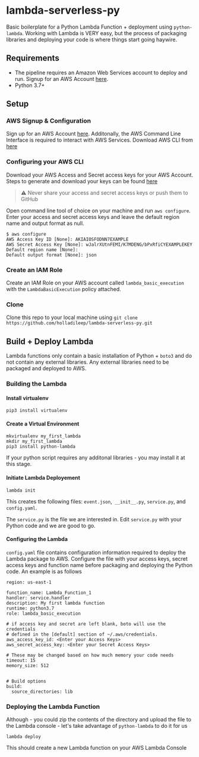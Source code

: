 # lambda-serverless-py


Basic boilerplate for a Python Lambda Function + deployment using `python-lambda`. Working with Lambda is VERY easy, but the process of packaging libraries and deploying your code is where things start going haywire. 

## Requirements

- The pipeline requires an Amazon Web Services account to deploy and run. Signup for an AWS Account [here](https://portal.aws.amazon.com/billing/signup#/start).
- Python 3.7+

## Setup

### AWS Signup & Configuration 

Sign up for an AWS Account [here](https://portal.aws.amazon.com/billing/signup#/start). Additonally, the AWS Command Line Interface is required to interact with AWS Services. Download AWS CLI from [here](https://docs.aws.amazon.com/cli/latest/userguide/cli-chap-install.html)

### Configuring your AWS CLI 

Download your AWS Access and Secret access keys for your AWS Account. Steps to generate and download your keys can be found [here](https://docs.amazonaws.cn/en_us/IAM/latest/UserGuide/id_credentials_access-keys.html) 

> :warning: Never share your access and secret access keys or push them to GitHub<br />


Open command line tool of choice on your machine and run `aws configure`. Enter your access and secret access keys and leave the default region name and output format as null. 

```
$ aws configure
AWS Access Key ID [None]: AKIAIOSFODNN7EXAMPLE
AWS Secret Access Key [None]: wJalrXUtnFEMI/K7MDENG/bPxRfiCYEXAMPLEKEY
Default region name [None]: 
Default output format [None]: json
```


### Create an IAM Role

Create an IAM Role on your AWS account called `lambda_basic_execution` with the `LambdaBasicExecution` policy attached.


### Clone

Clone this repo to your local machine using `git clone https://github.com/holladileep/lambda-serverless-py.git`



## Build + Deploy Lambda 

Lambda functions only contain a basic installation of Python + `boto3` and do not contain any external libraries. Any external libraries need to be packaged and deployed to AWS.

### Building the Lambda


#### Install virtualenv

```
pip3 install virtualenv
```

#### Create a Virtual Environment 

```
mkvirtualenv my_first_lambda
mkdir my_first_lambda
pip3 install python-lambda
```

If your python script requires any additonal libraries - you may install it at this stage.

#### Initiate Lambda Deployement 

```
lambda init
```

This creates the following files: `event.json`,` __init__.py`, `service.py`, and `config.yaml`. 

The `service.py` is the file we are interested in. Edit `service.py` with your Python code and we are good to go. 


#### Configuring the Lambda

`config.yaml` file contains configuration information required to deploy the Lambda package to AWS. Configure the file with your access keys, secret access keys and function name before packaging and deploying the Python code. An example is as follows

```
region: us-east-1

function_name: Lambda_Function_1
handler: service.handler
description: My first lambda function
runtime: python3.7
role: lambda_basic_execution

# if access key and secret are left blank, boto will use the credentials
# defined in the [default] section of ~/.aws/credentials.
aws_access_key_id: <Enter your Access Keys>
aws_secret_access_key: <Enter your Secret Access Keys>

# These may be changed based on how much memory your code needs
timeout: 15
memory_size: 512


# Build options
build:
  source_directories: lib
```

### Deploying the Lambda Function

Although - you could zip the contents of the directory and upload the file to the Lambda console - let's take advantage of `python-lambda` to do it for us

```
lambda deploy
```
This should create a new Lambda function on your AWS Lambda Console

